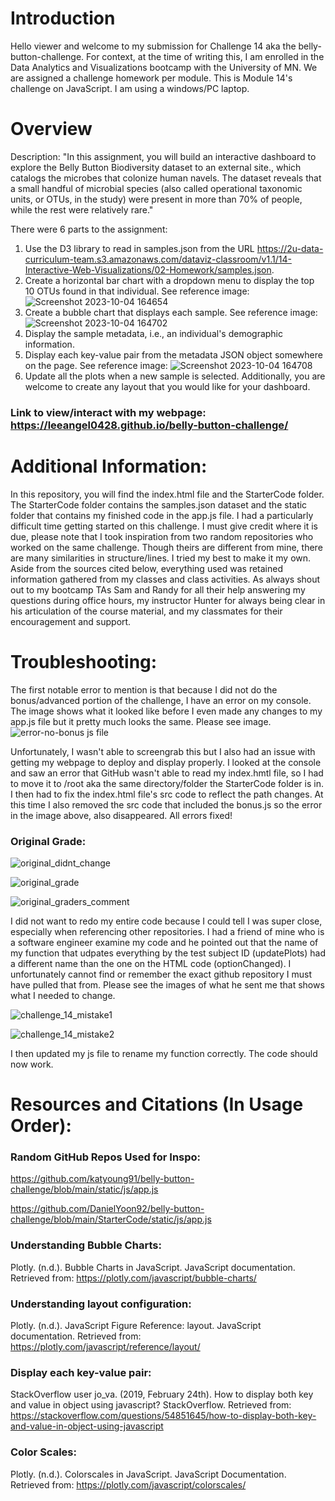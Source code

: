 # Introduction
Hello viewer and welcome to my submission for Challenge 14 aka the belly-button-challenge. For context, at the time of writing this, I am enrolled in the Data Analytics and Visualizations bootcamp with the University of MN. We are assigned a challenge homework per module. This is Module 14's challenge on JavaScript. I am using a windows/PC laptop.

# Overview
Description: "In this assignment, you will build an interactive dashboard to explore the Belly Button Biodiversity dataset to an external site., which catalogs the microbes that colonize human navels. The dataset reveals that a small handful of microbial species (also called operational taxonomic units, or OTUs, in the study) were present in more than 70% of people, while the rest were relatively rare."

There were 6 parts to the assignment:

1) Use the D3 library to read in samples.json from the URL https://2u-data-curriculum-team.s3.amazonaws.com/dataviz-classroom/v1.1/14-Interactive-Web-Visualizations/02-Homework/samples.json.
2) Create a horizontal bar chart with a dropdown menu to display the top 10 OTUs found in that individual. See reference image:
![Screenshot 2023-10-04 164654](https://github.com/leeangel0428/nosql-challenge/assets/137225965/a3945195-751c-4e70-94d9-479f95e5e0f2)
3) Create a bubble chart that displays each sample. See reference image:
![Screenshot 2023-10-04 164702](https://github.com/leeangel0428/nosql-challenge/assets/137225965/b475c0a8-c1f3-4b37-aa16-9e2070e9d5cd)
4) Display the sample metadata, i.e., an individual's demographic information.
5) Display each key-value pair from the metadata JSON object somewhere on the page. See reference image:
![Screenshot 2023-10-04 164708](https://github.com/leeangel0428/nosql-challenge/assets/137225965/bbd23ec4-8b6b-482a-8b37-9d0c348f1ad1)
6) Update all the plots when a new sample is selected. Additionally, you are welcome to create any layout that you would like for your dashboard.

### Link to view/interact with my webpage: https://leeangel0428.github.io/belly-button-challenge/

# Additional Information:
In this repository, you will find the index.html file and the StarterCode folder. The StarterCode folder contains the samples.json dataset and the static folder that contains my finished code in the app.js file. I had a particularly difficult time getting started on this challenge. I must give credit where it is due, please note that I took inspiration from two random repositories who worked on the same challenge. Though theirs are different from mine, there are many similarities in structure/lines. I tried my best to make it my own. Aside from the sources cited below, everything used was retained information gathered from my classes and class activities. As always shout out to my bootcamp TAs Sam and Randy for all their help answering my questions during office hours, my instructor Hunter for always being clear in his articulation of the course material, and my classmates for their encouragement and support.

# Troubleshooting:
The first notable error to mention is that because I did not do the bonus/advanced portion of the challenge, I have an error on my console. The image shows what it looked like before I even made any changes to my app.js file but it pretty much looks the same. Please see image.
![error-no-bonus js file](https://github.com/leeangel0428/nosql-challenge/assets/137225965/aa065a23-1b57-426f-9769-43663b0555bf)

Unfortunately, I wasn't able to screengrab this but I also had an issue with getting my webpage to deploy and display properly. I looked at the console and saw an error that GitHub wasn't able to read my index.hmtl file, so I had to move it to /root aka the same directory/folder the StarterCode folder is in. I then had to fix the index.html file's src code to reflect the path changes. At this time I also removed the src code that included the bonus.js so the error in the image above, also disappeared. All errors fixed! 

### Original Grade:
![original_didnt_change](https://github.com/leeangel0428/Project-3-Group-2/assets/137225965/8f8dcb38-eead-45b9-9b09-641b3ffa557b)

![original_grade](https://github.com/leeangel0428/Crowdfunding_ETL/assets/137225965/a5cf0c3b-a8a8-485a-8b14-302bf7495896)

![original_graders_comment](https://github.com/leeangel0428/Crowdfunding_ETL/assets/137225965/36cf8e50-4e67-452b-b10f-521119ce7a14)

I did not want to redo my entire code because I could tell I was super close, especially when referencing other repositories. I had a friend of mine who is a software engineer examine my code and he pointed out that the name of my function that udpates everything by the test subject ID (updatePlots) had a different name than the one on the HTML code (optionChanged). I unfortunately cannot find or remember the exact github repository I must have pulled that from. Please see the images of what he sent me that shows what I needed to change. 

![challenge_14_mistake1](https://github.com/leeangel0428/Project-3-Group-2/assets/137225965/22a3c61a-11e0-4a6a-a706-3fb2c36bff8a)

![challenge_14_mistake2](https://github.com/leeangel0428/Project-3-Group-2/assets/137225965/4a4420e1-5f24-4d09-81b4-35b0571e6b7c)

I then updated my js file to rename my function correctly. The code should now work.

# Resources and Citations (In Usage Order):
### Random GitHub Repos Used for Inspo:

https://github.com/katyoung91/belly-button-challenge/blob/main/static/js/app.js

https://github.com/DanielYoon92/belly-button-challenge/blob/main/StarterCode/static/js/app.js

### Understanding Bubble Charts:

Plotly. (n.d.). Bubble Charts in JavaScript. JavaScript documentation. Retrieved from: https://plotly.com/javascript/bubble-charts/

### Understanding layout configuration: 
Plotly. (n.d.). JavaScript Figure Reference: layout. JavaScript documentation. Retrieved from: https://plotly.com/javascript/reference/layout/

### Display each key-value pair:
StackOverflow user jo_va. (2019, February 24th). How to display both key and value in object using javascript? StackOverflow. Retrieved from: https://stackoverflow.com/questions/54851645/how-to-display-both-key-and-value-in-object-using-javascript

### Color Scales:
Plotly. (n.d.). Colorscales in JavaScript. JavaScript Documentation. Retrieved from: https://plotly.com/javascript/colorscales/


